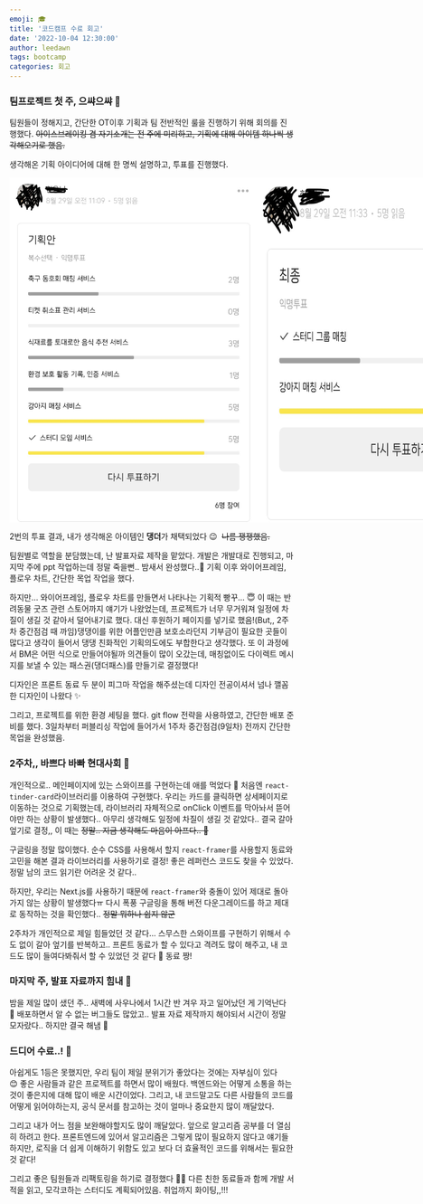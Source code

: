```yaml
---
emoji: 🎓
title: '코드캠프 수료 회고'
date: '2022-10-04 12:30:00'
author: leedawn
tags: bootcamp
categories: 회고
---
```


### 팀프로젝트 첫 주, 으쌰으쌰 🏇

팀원들이 정해지고, 간단한 OT이후 기획과 팀 전반적인 룰을 진행하기 위해 회의를 진행했다. ~~아이스브레이킹 겸 자기소개는 전 주에 미리하고, 기획에 대해 아이템 하나씩 생각해오기로 했음.~~

생각해온 기획 아이디어에 대해 한 명씩 설명하고, 투표를 진행했다.

<div style="display: flex;">
  <img src='/assets/codecamp1.jpg' width="440"/>
  <img src='/assets/codecamp2.jpg' width="600"/>
</div>

2번의 투표 결과, 내가 생각해온 아이템인 **댕더**가 채택되었다 😉  ~~나름 쟁쟁했음.~~

팀원별로 역할을 분담했는데, 난 발표자료 제작을 맡았다. 개발은 개발대로 진행되고, 마지막 주에 ppt 작업하는데 정말 죽을뻔.. 밤새서 완성했다..🤪 기획 이후 와이어프레임, 플로우 차트, 간단한 목업 작업을 했다.

하지만… 와이어프레임, 플로우 차트를 만들면서 나타나는 기획적 빵꾸… 😇 이 때는 반려동물 굿즈 관련 스토어까지 얘기가 나왔었는데, 프로젝트가 너무 무거워져 일정에 차질이 생길 것 같아서 덜어내기로 했다. 대신 후원하기 페이지를 넣기로 했음!(But,, 2주차 중간점검 때 까임)댕댕이를 위한 어플인만큼 보호소라던지 기부금이 필요한 곳들이 많다고 생각이 들어서 댕댕 친화적인 기획의도에도 부합한다고 생각했다. 또 이 과정에서 BM은 어떤 식으로 만들어야될까 의견들이 많이 오갔는데, 매칭없이도 다이렉트 메시지를 보낼 수 있는 패스권(댕더패스)를 만들기로 결정했다!

디자인은 프론트 동료 두 분이 피그마 작업을 해주셨는데 디자인 전공이셔서 넘나 깰꼼한 디자인이 나왔다 ✨

그리고, 프로젝트를 위한 환경 세팅을 했다. git flow 전략을 사용하였고, 간단한 배포 준비를 했다. 3일차부터 퍼블리싱 작업에 들어가서 1주차 중간점검(9일차) 전까지 간단한 목업을 완성했음.

### 2주차,, 바쁘다 바빠 현대사회 🤪

개인적으로.. 메인페이지에 있는 스와이프를 구현하는데 애를 먹었다 🥲 처음엔 `react-tinder-card`라이브러리를 이용하여 구현했다. 우리는 카드를 클릭하면 상세페이지로 이동하는 것으로 기획했는데, 라이브러리 자체적으로 onClick 이벤트를 막아놔서 뜯어야만 하는 상황이 발생했다.. 아무리 생각해도 일정에 차질이 생길 것 같았다.. 결국 갈아엎기로 결정,, 이 때는 ~~정말.. 지금 생각해도 마음이 아프다.. 🫥~~

구글링을 정말 많이했다. 순수 CSS를 사용해서 할지 `react-framer`를 사용할지 동료와 고민을 해본 결과 라이브러리를 사용하기로 결정! 좋은 레퍼런스 코드도 찾을 수 있었다. 정말 남의 코드 읽기란 어려운 것 같다..

하지만, 우리는 Next.js를 사용하기 때문에 `react-framer`와 충돌이 있어 제대로 돌아가지 않는 상황이 발생했다ㅠ 다시 폭풍 구글링을 통해 버전 다운그레이드를 하고 제대로 동작하는 것을 확인했다.. ~~정말 뭐하나 쉽지 않군~~

2주차가 개인적으로 제일 힘들었던 것 같다… 스무스한 스와이프를 구현하기 위해서 수도 없이 갈아 엎기를 반복하고.. 프론트 동료가 할 수 있다고 격려도 많이 해주고, 내 코드도 많이 들여다봐줘서 할 수 있었던 것 같다 🥺 동료 짱!

### 마지막 주, 발표 자료까지 힘내 🐾

밤을 제일 많이 샜던 주.. 새벽에 사우나에서 1시간 반 겨우 자고 일어났던 게 기억난다 🤣 배포하면서 알 수 없는 버그들도 많았고.. 발표 자료 제작까지 해야되서 시간이 정말 모자랐다.. 하지만 결국 해냄 🐶

### 드디어 수료..! 🫣

아쉽게도 1등은 못했지만, 우리 팀이 제일 분위기가 좋았다는 것에는 자부심이 있다 😊 좋은 사람들과 같은 프로젝트를 하면서 많이 배웠다. 백엔드와는 어떻게 소통을 하는 것이 좋은지에 대해 많이 배운 시간이었다. 그리고, 내 코드말고도 다른 사람들의 코드를 어떻게 읽어야하는지, 공식 문서를 참고하는 것이 얼마나 중요한지 많이 깨달았다.

그리고 내가 어느 점을 보완해야할지도 많이 깨달았다. 앞으로 알고리즘 공부를 더 열심히 하려고 한다. 프론트엔드에 있어서 알고리즘은 그렇게 많이 필요하지 않다고 얘기들 하지만, 로직을 더 쉽게 이해하기 위함도 있고 보다 더 효율적인 코드를 위해서는 필요한 것 같다!

그리고 좋은 팀원들과 리팩토링을 하기로 결정했다 🥳🔥 다른 친한 동료들과 함께 개발 서적을 읽고, 모각코하는 스터디도 계획되어있음. 취업까지 화이팅,,!!!

